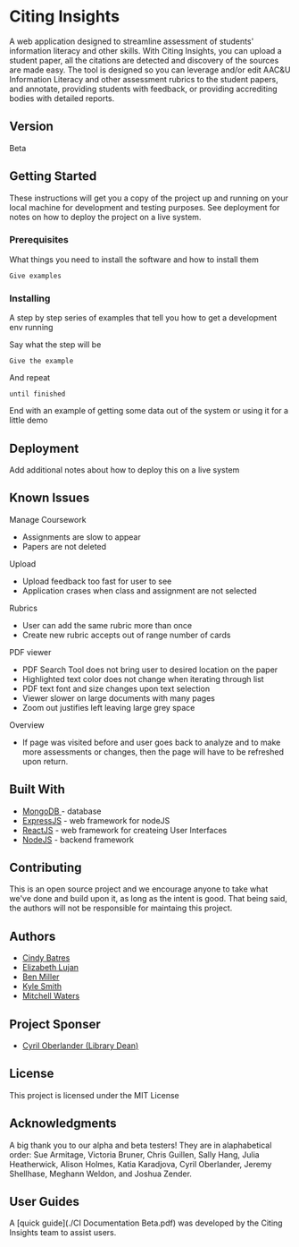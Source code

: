 # Citing Insights

A web application designed to streamline assessment of students' information literacy and other skills. With Citing Insights, you can upload a student paper, all the citations are detected and discovery of the sources are made easy. The tool is designed so you can leverage and/or edit AAC&U Information Literacy and other assessment rubrics to the student papers, and annotate, providing students with feedback, or providing accrediting bodies with detailed reports.

## Version
 Beta 

## Getting Started

These instructions will get you a copy of the project up and running on your local machine for development and testing purposes. See deployment for notes on how to deploy the project on a live system.

### Prerequisites

What things you need to install the software and how to install them

```
Give examples
```


### Installing

A step by step series of examples that tell you how to get a development env running

Say what the step will be

```
Give the example
```

And repeat

```
until finished
```

End with an example of getting some data out of the system or using it for a little demo

## Deployment

Add additional notes about how to deploy this on a live system
## Known Issues

Manage Coursework
  * Assignments are slow to appear
  * Papers are not deleted
  
Upload
  * Upload feedback too fast for user to see
  * Application crases when class and assignment are not selected 
  
Rubrics
  * User can add the same rubric more than once
  * Create new rubric accepts out of range number of cards
  
PDF viewer
  * PDF Search Tool does not bring user to desired location on the paper
  * Highlighted text color does not change when iterating through list
  * PDF text font and size changes upon text selection
  * Viewer slower on large documents with many pages
  * Zoom out justifies left leaving large grey space 
  
Overview
  * If page was visited before and user goes back to analyze and to make more assessments or changes, then the page will have to be     refreshed upon return. 

## Built With
* [MongoDB ](https://www.mongodb.com/) - database
* [ExpressJS](https://expressjs.com/) - web framework for nodeJS
* [ReactJS](https://reactjs.org/) - web framework for createing User Interfaces
* [NodeJS](https://nodejs.org/en/) - backend framework

## Contributing

This is an open source project and we encourage anyone to take what we've done and build upon it, as long as the intent is good. That being said, the authors will not be responsible for maintaing this project. 

## Authors
 
 * [Cindy Batres](https://github.com/batresc)
 * [Elizabeth Lujan](https://github.com/eal376) 
 * [Ben Miller](https://github.com/Benmoony)
 * [Kyle Smith](https://github.com/smittythehippy)
 * [Mitchell Waters](https://github.com/mkwalters)
 
## Project Sponser 

* [Cyril Oberlander (Library Dean)](https://github.com/cyriloberlander)

## License

This project is licensed under the MIT License

## Acknowledgments

A big thank you to our alpha and beta testers! They are in alaphabetical order: 
Sue Armitage, Victoria Bruner, Chris Guillen, Sally Hang, Julia Heatherwick, Alison Holmes, Katia Karadjova, Cyril Oberlander, Jeremy Shellhase, Meghann Weldon, and Joshua Zender.  

## User Guides

A [quick guide](./CI Documentation Beta.pdf) was developed by the Citing Insights team to assist users.

